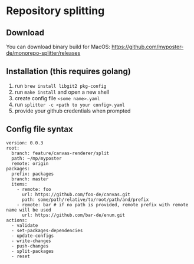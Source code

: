 # Repository splitting
## Download
You can download binary build for MacOS: https://github.com/myposter-de/monorepo-splitter/releases
## Installation (this requires golang)
1. run `brew install libgit2 pkg-config`
2. run `make install` and open a new shell
3. create config file `<some name>.yaml`
4. run `splitter -c <path to your config>.yaml`
5. provide your github credentials when prompted
## Config file syntax
```
version: 0.0.3
root:
  branch: feature/canvas-renderer/split
  path: ~/mp/myposter
  remote: origin
packages:
  prefix: packages
  branch: master
  items:
    - remote: foo
      url: https://github.com/foo-de/canvas.git
      path: some/path/relative/to/root/path/and/prefix
    - remote: bar # if no path is provided, remote prefix with remote name will be used
      url: https://github.com/bar-de/enum.git
actions:
  - validate
  - set-packages-dependencies
  - update-configs
  - write-changes
  - push-changes
  - split-packages
  - reset
```
